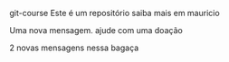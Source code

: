 
git-course
Este é um repositório
saiba mais em mauricio

Uma nova mensagem. ajude com uma doação

2 novas mensagens nessa bagaça
